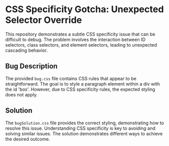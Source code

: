 # CSS Specificity Gotcha: Unexpected Selector Override

This repository demonstrates a subtle CSS specificity issue that can be difficult to debug.  The problem involves the interaction between ID selectors, class selectors, and element selectors, leading to unexpected cascading behavior.

## Bug Description

The provided `bug.css` file contains CSS rules that appear to be straightforward. The goal is to style a paragraph element within a div with the id 'box'.  However, due to CSS specificity rules, the expected styling does not apply.

## Solution

The `bugSolution.css` file provides the correct styling, demonstrating how to resolve this issue.  Understanding CSS specificity is key to avoiding and solving similar issues.  The solution demonstrates different ways to achieve the desired outcome.